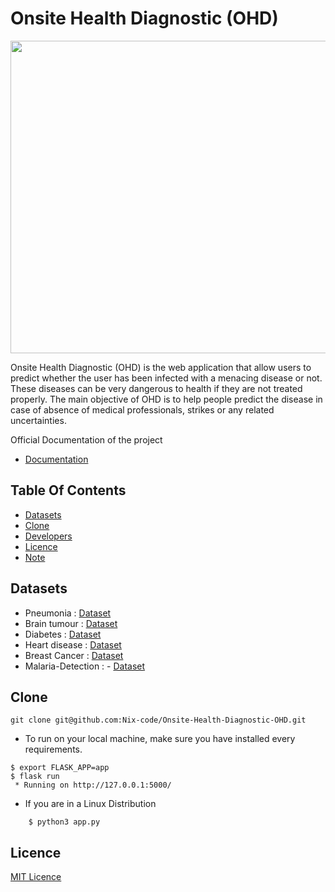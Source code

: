 # Onsite Health Diagnostic (OHD)

<img src="https://github.com/Nix-code/Onsite-Health-Diagnostic-OHD/blob/main/docs/src/disease.png" width="1100" height="500" />

<p>Onsite Health Diagnostic (OHD) is the web application that allow users to predict whether the user has been infected with a menacing disease or not. These diseases can be very dangerous to health if they are not treated properly. The main objective of OHD is to help people predict the disease in case of absence of medical professionals, strikes or any related uncertainties.</p>

<p> Official Documentation of the project</p>

-  [Documentation](https://nix-code.github.io/Onsite-Health-Diagnostic-OHD/)

## Table Of Contents

-   [Datasets](#Datasets)
-   [Clone](#Clone)
-   [Developers](#Developers)
-   [Licence](#Licence)
-   [Note](#Note)



## Datasets
 - Pneumonia            :              [Dataset](https://www.kaggle.com/paultimothymooney/chest-xray-pneumonia)
 - Brain tumour         :              [Dataset](https://www.kaggle.com/ahmedhamada0/brain-tumor-detection)
 - Diabetes             :              [Dataset](https://github.com/Nix-code/Disease-Prediction-and-Deployment/blob/main/src/model/Diabetes/diabetes.csv)
 - Heart disease        :              [Dataset](https://github.com/Nix-code/Disease-Prediction-and-Deployment/blob/main/src/model/Heart%20disease/heart.csv)
 - Breast Cancer        :              [Dataset](https://github.com/Nix-code/Disease-Prediction-and-Deployment/blob/main/src/model/Breast%20Cancer/data.csv)
 - Malaria-Detection    :              - [Dataset](https://lhncbc.nlm.nih.gov/LHC-publications/pubs/MalariaDatasets.html#:~:text=Abstract%3A,the%20Malaria%20Screener%20research%20activity.&text=The%20dataset%20contains%20a%20total,of%20parasitized%20and%20uninfected%20cells.)

## Clone

```
git clone git@github.com:Nix-code/Onsite-Health-Diagnostic-OHD.git
```
- To run on your local machine, make sure you have installed every requirements.
```
$ export FLASK_APP=app
$ flask run
 * Running on http://127.0.0.1:5000/
 ```
 - If you are in a Linux Distribution
 ``` $ cd Onsite-Health-Diagnostic-OHD
     $ python3 app.py
```
 


## Licence

[MIT Licence](https://github.com/Nix-code/Onsite-Health-Diagnostic-OHD/blob/main/LICENSE)



